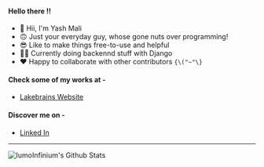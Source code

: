 #### Hello there !!

- 👋 Hii, I'm Yash Mali
- 🙃 Just your everyday guy, whose gone nuts over programming!
- 😎 Like to make things free-to-use and helpful
- 👨‍💻 Currently doing backennd stuff with Django
- ❤ Happy to collaborate with other contributors `{\("~"\}`

#### Check some of my works at -

- [Lakebrains Website](https://www.sales.lakebrains.com)
  
#### Discover me on -

- [Linked In](https://www.linkedin.com/in/yash-mali/)

---

<img align="left" alt="IumoInfinium's  Github Stats" src="https://github-readme-stats.vercel.app/api?username=IumoInfinium&show_icons=true&theme=radical&hide_border=true&count_private=true" />

<!-- 
[![Top Langs](https://github-readme-stats.vercel.app/api/top-langs/?username=IumoInfinium)](https://github.com/IumoInfinium/editoe/) -->
